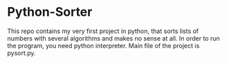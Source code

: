 # Python-Sorter
This repo contains my very first project in python, that sorts lists of numbers with several algorithms and makes no sense at all.
In order to run the program, you need python interpreter. Main file of the project is pysort.py.